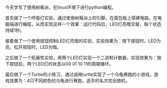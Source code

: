 今天学写了使用树莓派，在linux环境下进行python编程。

首先做了一个呼吸灯实验，通过使用树莓派上的引脚，在面包板上搭建电路，在电脑端进行编程，从而实现这样一个效果：运行代码后，LED灯亮暗交替，每个状态持续1秒。

接着做了一个使用按钮控制LED灯亮暗的实验，实验效果为：按下按钮时，LED为亮，松开按钮时，LED为暗。

之后做了一个拓展性实验，用两个LED灯实现一个二进制计数器，实验效果为：按下按钮后，两个LED灯的状态以00 01 10 11的周期循环。

最后做了一个Turtle的小练习，通过调用turtle实现了一个乌龟赛跑的小游戏，游戏效果为：4只不同颜色的乌龟进行赛跑，选手的名次完全随机。
